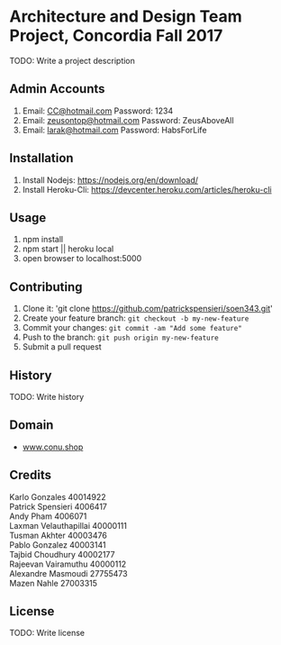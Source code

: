 # Architecture and Design Team Project, Concordia Fall 2017

TODO: Write a project description

## Admin Accounts
1. Email: CC@hotmail.com Password: 1234
2. Email: zeusontop@hotmail.com Password: ZeusAboveAll
3. Email: larak@hotmail.com Password: HabsForLife


## Installation

1. Install Nodejs: https://nodejs.org/en/download/
2. Install Heroku-Cli: https://devcenter.heroku.com/articles/heroku-cli


## Usage

1. npm install
2. npm start || heroku local
3. open browser to localhost:5000

## Contributing

1. Clone it: 'git clone https://github.com/patrickspensieri/soen343.git'
2. Create your feature branch: `git checkout -b my-new-feature`
3. Commit your changes: `git commit -am "Add some feature"`
4. Push to the branch: `git push origin my-new-feature`
5. Submit a pull request

## History

TODO: Write history

## Domain

* www.conu.shop

## Credits

Karlo Gonzales 40014922<br>
Patrick Spensieri 4006417<br>
Andy Pham 4006071<br>
Laxman Velauthapillai 40000111<br>
Tusman Akhter 40003476<br>
Pablo Gonzalez 40003141<br>
Tajbid Choudhury 40002177<br>
Rajeevan Vairamuthu 40000112<br>
Alexandre Masmoudi 27755473<br>
Mazen Nahle 27003315<br>

## License

TODO: Write license
